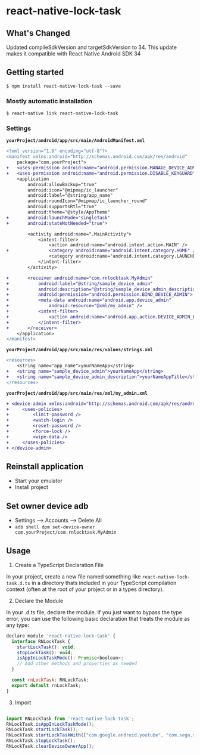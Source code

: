 
# react-native-lock-task

## What's Changed
Updated compileSdkVersion and targetSdkVersion to 34. This update makes it compatible with React Native Android SDK 34

## Getting started

`$ npm install react-native-lock-task --save`

### Mostly automatic installation

`$ react-native link react-native-lock-task`

### Settings

**`yourProject/android/app/src/main/AndroidManifest.xml`**

```diff
<?xml version="1.0" encoding="utf-8"?>
<manifest xmlns:android="http://schemas.android.com/apk/res/android"
    package="com.yourProject">
+   <uses-permission android:name="android.permission.MANAGE_DEVICE_ADMINS" />
+   <uses-permission android:name="android.permission.DISABLE_KEYGUARD" />
    <application
        android:allowBackup="true"
        android:icon="@mipmap/ic_launcher"
        android:label="@string/app_name"
        android:roundIcon="@mipmap/ic_launcher_round"
        android:supportsRtl="true"
        android:theme="@style/AppTheme"
+       android:launchMode="singleTask"
+       android:stateNotNeeded="true">

        <activity android:name=".MainActivity">
            <intent-filter>
                <action android:name="android.intent.action.MAIN" />
+               <category android:name="android.intent.category.HOME" />
                <category android:name="android.intent.category.LAUNCHER" />
            </intent-filter>
        </activity>

+       <receiver android:name="com.rnlocktask.MyAdmin"
+           android:label="@string/sample_device_admin"
+           android:description="@string/sample_device_admin_description"
+           android:permission="android.permission.BIND_DEVICE_ADMIN">
+           <meta-data android:name="android.app.device_admin"
+               android:resource="@xml/my_admin" />
+           <intent-filter>
+               <action android:name="android.app.action.DEVICE_ADMIN_ENABLED" />
+           </intent-filter>
+       </receiver>
    </application>
</manifest>
```


**`yourProject/android/app/src/main/res/values/strings.xml`**

```diff
<resources>
    <string name="app_name">yourNameApp</string>
+   <string name="sample_device_admin">yourNameApp</string>
+   <string name="sample_device_admin_description">yourNameAppTitle</string>
</resources>

```

**`yourProject/android/app/src/main/res/xml/my_admin.xml`**

```diff
+ <device-admin xmlns:android="http://schemas.android.com/apk/res/android">
+     <uses-policies>
+         <limit-password />
+         <watch-login />
+         <reset-password />
+         <force-lock />
+         <wipe-data />
+     </uses-policies>
+ </device-admin>

```
## Reinstall application
* Start your emulator
* Install project 

## Set owner device adb
* Settings --> Accounts --> Delete All
* `adb shell dpm set-device-owner com.yourProject/com.rnlocktask.MyAdmin`

## Usage


1. Create a TypeScript Declaration File

In your project, create a new file named something like `react-native-lock-task.d.ts` in a directory thats included in your TypeScript compilation context (often at the root of your project or in a types directory).

2. Declare the Module

In your .d.ts file, declare the module. If you just want to bypass the type error, you can use the following basic declaration that treats the module as any type:

```javascript
declare module 'react-native-lock-task' {
  interface RNLockTask {
    startLockTask(): void;
    stopLockTask(): void;
    isAppInLockTaskMode(): Promise<boolean>;
    // Add other methods and properties as needed
  }

  const rnLockTask: RNLockTask;
  export default rnLockTask;
}
```
3. Import

```javascript

import RNLockTask from 'react-native-lock-task';
RNLockTask.isAppInLockTaskMode();
RNLockTask.startLockTask();
RNLockTask.startLockTaskWith(["com.google.android.youtube", "com.sega.sonicdash"]);
RNLockTask.stopLockTask();
RNLockTask.clearDeviceOwnerApp();
```
